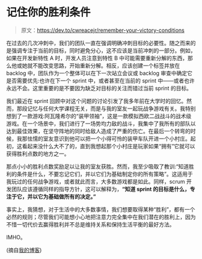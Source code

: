 # 记住你的胜利条件

> 原文：<https://dev.to/cwreacejr/remember-your-victory-conditions>

在过去的几次冲刺中，我们的团队一直在强调明确冲刺目标的必要性。随之而来的是强调专注于当前的目标，同时避免分心，这不应该是当前冲刺的一部分。例如，如果在开发新特性 A 时，开发人员注意到特性 B 中可能需要重新分解的东西，那么他或她就不能改变思路，开始重新分解。相反，应该创建一个标签并放在 backlog 中，团队作为一个整体可以在下一次站立会议或 backlog 审查中确定它是否需要优先:也许在下一个 sprint 中，或者甚至在当前的 sprint 中——或者也许永远不会。这里重要的是不要因为缺乏对目标的关注而错过当前 sprint 的目标。

我们最近在 sprint 回顾中对这个问题的讨论引发了我多年前在大学时的回忆。然而，那段记忆与任何大学课程无关，而是与我的室友一起玩战争游戏有关。我特别想到了一款游戏:阿瓦隆希尔的“装甲领袖”，这是一款模拟西欧二战战斗的战术级游戏。在一个场景中，我们进行了一场势均力敌的战斗，我集中了我所有的部队以达到最佳效果，在坚守阵地的同时给敌人造成了严重的伤亡。在最后一个转弯的时候，我那怯懦的室友意识到他可以把一个小得可怜的装甲车队开进一个小村庄。起初，这看起来没什么大不了的，直到我想起那个小村庄是玩家如果“拥有”它就可以获得胜利点数的地方之一。

那点小小的胜利点数奖励足以让我的室友获胜。然而，我至少吸取了教训:“知道胜利的条件是什么，不要忘记它们，并以它们为基础制定你的所有策略”。这适用于我玩过的任何战争游戏，或者就此而言，大多数游戏都是如此。同样，scrum 开发团队应该遵循同样的指导方针，这可以解释为，**“知道 sprint 的目标是什么，专注于它，并以它为基础做所有的决定。”**

事实上，我猜想，对于生活中的大多数事情，我们想要取得某种“胜利”，都有一个必然的规则；尽管我们可能想小心地把注意力完全集中在我们潜在的胜利上，因为不惜一切代价去赢得胜利并不总是维持关系和保持生活平衡的最好方法。

IMHO。

(摘自[我的博客](http://charles-reace.com/2017-04-02_remember_your_victory_conditions))